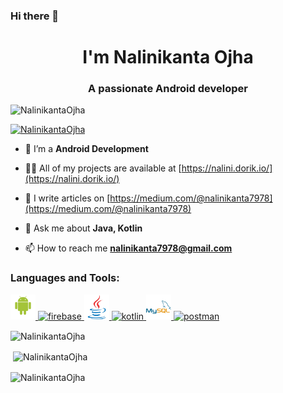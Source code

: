 ### Hi there 👋

<h1 align="center"> I'm Nalinikanta Ojha</h1>
<h3 align="center">A passionate Android developer</h3>

<p align="left"> <img src="https://komarev.com/ghpvc/?username=NalinikantaOjha&label=Profile%20views&color=0e75b6&style=flat" alt="NalinikantaOjha" /> </p>

<p align="left"> <a href="https://github.com/ryo-ma/github-profile-trophy"><img src="https://github-profile-trophy.vercel.app/?username=NalinikantaOjha" alt="NalinikantaOjha" /></a> </p>


- 🌱 I’m a **Android Development**

- 👨‍💻 All of my projects are available at [https://nalini.dorik.io/](https://nalini.dorik.io/)

- 📝 I  write articles on [https://medium.com/@nalinikanta7978](https://medium.com/@nalinikanta7978)

- 💬 Ask me about **Java, Kotlin**

- 📫 How to reach me **nalinikanta7978@gmail.com**




<h3 align="left">Languages and Tools:</h3>
<p align="left"> <a href="https://developer.android.com" target="_blank"> <img src="https://raw.githubusercontent.com/devicons/devicon/master/icons/android/android-original-wordmark.svg" alt="android" width="40" height="40"/> </a> <a href="https://firebase.google.com/" target="_blank"> <img src="https://www.vectorlogo.zone/logos/firebase/firebase-icon.svg" alt="firebase" width="40" height="40"/> </a> <a href="https://www.java.com" target="_blank"> <img src="https://raw.githubusercontent.com/devicons/devicon/master/icons/java/java-original.svg" alt="java" width="40" height="40"/> </a> <a href="https://kotlinlang.org" target="_blank"> <img src="https://www.vectorlogo.zone/logos/kotlinlang/kotlinlang-icon.svg" alt="kotlin" width="40" height="40"/> </a> <a href="https://www.mysql.com/" target="_blank"> <img src="https://raw.githubusercontent.com/devicons/devicon/master/icons/mysql/mysql-original-wordmark.svg" alt="mysql" width="40" height="40"/> </a> <a href="https://postman.com" target="_blank"> <img src="https://www.vectorlogo.zone/logos/getpostman/getpostman-icon.svg" alt="postman" width="40" height="40"/> </a> </p>

<p><img align="center" src="https://github-readme-stats.vercel.app/api/top-langs?username=NalinikantaOjha&show_icons=true&locale=en&layout=compact" alt="NalinikantaOjha" /></p>
<p>&nbsp;<img align="center" src="https://github-readme-stats.vercel.app/api?username=NalinikantaOjha&show_icons=true&locale=en" alt="NalinikantaOjha" /></p>

<p><img align="center" src="https://github-readme-streak-stats.herokuapp.com/?user=NalinikantaOjha&" alt="NalinikantaOjha" /></p>
